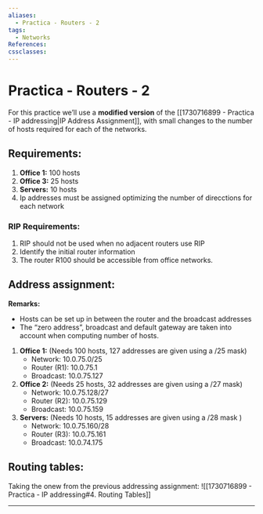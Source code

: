 ```yaml
---
aliases:
  - Practica - Routers - 2
tags:
  - Networks
References: 
cssclasses:
---
```

# Practica - Routers - 2
For this practice we’ll use a **modified version** of the [[1730716899 - Practica - IP addressing|IP Address Assignment]], with small changes to the number of hosts required for each of the networks. 

## Requirements: 
1. **Office 1:** 100 hosts
2. **Office 3:** 25 hosts 
3. **Servers:** 10 hosts 
4. Ip addresses must be assigned optimizing the number of direcctions for each network 
### RIP Requirements:
1. RIP should not be used when no adjacent routers use RIP
2. Identify the initial router information
3. The router R100 should be accessible from office networks. 

## Address assignment: 
**Remarks:** 
+ Hosts can be set up in between the router and the broadcast addresses
+ The “zero address”, broadcast and default gateway are taken into account when computing number of hosts. 
1. **Office 1:** (Needs 100 hosts, 127 addresses are given using a /25 mask)
	+ Network: 10.0.75.0/25
	+ Router (R1): 10.0.75.1
	+ Broadcast: 10.0.75.127
2. **Office 2:** (Needs 25 hosts, 32 addresses are given using a /27 mask)
	+ Network: 10.0.75.128/27
	+ Router (R2): 10.0.75.129
	+ Broadcast: 10.0.75.159
3. **Servers:** (Needs 10 hosts, 15 addresses are given using a /28 mask ) 
	+ Network: 10.0.75.160/28 
	+ Router (R3): 10.0.75.161 
	+ Broadcast: 10.0.74.175

## Routing tables: 
Taking the onew from the previous addressing assignment: 
![[1730716899 - Practica - IP addressing#4. Routing Tables]]
***